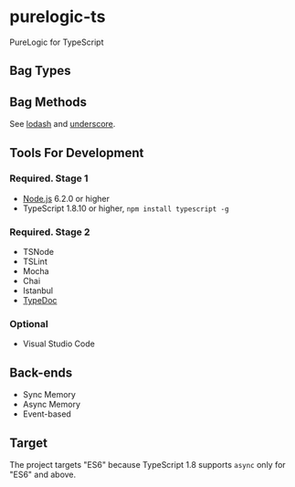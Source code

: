 # purelogic-ts

PureLogic for TypeScript

## Bag Types

## Bag Methods

See [lodash](https://lodash.com/docs) and [underscore](http://underscorejs.org/).

## Tools For Development

### Required. Stage 1

- [Node.js](https://nodejs.org/en/) 6.2.0 or higher
- TypeScript 1.8.10 or higher, `npm install typescript -g`

### Required. Stage 2

- TSNode
- TSLint
- Mocha
- Chai
- Istanbul
- [TypeDoc](http://typedoc.io/)

### Optional

- Visual Studio Code

## Back-ends

- Sync Memory
- Async Memory
- Event-based

## Target

The project targets "ES6" because TypeScript 1.8 supports `async` only for "ES6" and above.
